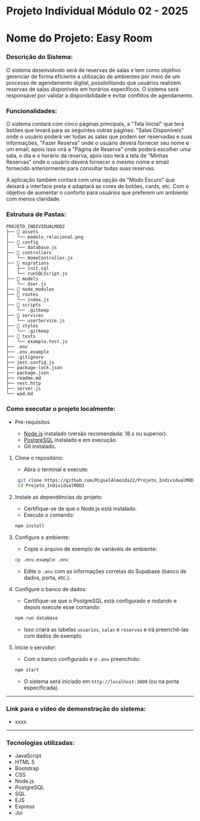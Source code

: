 # Projeto Individual Módulo 02 - 2025

# Nome do Projeto: Easy Room

### Descrição do Sistema:
O sistema desenvolvido será de reservas de salas e tem como objetivo gerenciar de forma eficiente a utilização de ambientes por meio de um processo de agendamento digital, possibilitando que usuários realizem reservas de salas disponíveis em horários específicos. O sistema será responsável por validar a disponibilidade e evitar conflitos de agendamento.

### Funcionalidades:
O sistema contará com cinco páginas principais, a "Tela Inicial" que terá botões que levará para as seguintes outras páginas: "Salas Disponíveis" onde o usuário poderá ver todas as salas que podem ser reservadas e suas informações, "Fazer Reserva" onde o usuário deverá fornecer seu nome e um email, apois isso virá a "Página de Reserva" onde poderá escolher uma sala, o dia e o horário da reserva, após isso terá a tela de "Minhas Reservas" onde o usuário deverá fornecer o mesmo nome e email fornecido anteriormente para consultar todas suas reservas.

A aplicação também contará com uma opção de "Modo Escuro" que deixará a interface preta e adaptará as cores de botões, cards, etc. Com o objetivo de aumentar o conforto para usuários que preferem um ambiente com menos claridade.

### Estrutura de Pastas:
 ```
 PROJETO_INDIVIDUALMOD2
├── 📁 assets
│   └── modelo_relacional.png
├── 📁 config
│   └── database.js
├── 📁 controllers
│   └── HomeController.js
├── 📁 migrations
│   ├── init.sql
│   └── runSQLScript.js
├── 📁 models
│   └── User.js
├── 📁 node_modules
├── 📁 routes
│   └── index.js
├── 📁 scripts
│   └── .gitkeep
├── 📁 services
│   └── userService.js
├── 📁 styles
│   └── .gitkeep
├── 📁 tests
│   └── example.test.js
├── .env
├── .env.example
├── .gitignore
├── jest.config.js
├── package-lock.json
├── package.json
├── readme.md
├── rest.http
├── server.js
└── wad.md
``` 

### Como executar o projeto localmente:

- Pré-requisitos

    - [Node.js](https://nodejs.org/) instalado (versão recomendada: 18.x ou superior).
    - [PostgreSQL](https://www.postgresql.org/) instalado e em execução.
    - Git instalado.

1. Clone o repositório:
    - Abra o terminal e execute:
    ```bash
     git clone https://github.com/MiguelAlmeida22/Projeto_IndividualMOD2.git
     cd Projeto_IndividualMOD2
     ```

2. Instale as dependências do projeto:
     - Certifique-se de que o Node.js está instalado.
     - Execute o comando:
     ```bash
     npm install
     ```

3. Configure o ambiente:
     - Copie o arquivo de exemplo de variáveis de ambiente:
     ```bash
     cp .env.example .env
     ```
     - Edite o `.env` com as informações corretas do Supabase (banco de dados, porta, etc.).

4. Configure o banco de dados:
    - Certifique-se que o PostgreSQL está configurado e rodando e depois execute esse comando:
     ```bash
     npm run database
     ```
   - Isso criará as tabelas `usuarios`, `salas` e `reservas` e irá preenchê-las com dados de exemplo.

5. Inicie o servidor:
    - Com o banco configurado e o `.env` preenchido:
     ```bash
     npm start
     ```
   - O sistema será iniciado em `http://localhost:3000` (ou na porta especificada).
---
### Link para o vídeo de demonstração do sistema:

- xxxx
---

### Tecnologias utilizadas:

- JavaScript
- HTML 5 
- Bootstrap
- CSS
- Node.js
- PostgreSQL
- SQL
- EJS
- Express
- Joi




